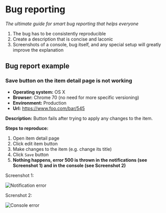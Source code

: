 # Bug reporting

_The ultimate guide for smart bug reporting that helps everyone_

1. The bug has to be consistently reproducible
2. Create a description that is concise and laconic
3. Screenshots of a console, bug itself, and any special setup will greatly improve the explanation

## Bug report example

### Save button on the item detail page is not working

- **Operating system:** OS X
- **Browser:** Chrome 70 (no need for more specific versioning)
- **Environment:** Production
- **Url:** https://www.foo.com/bar/545

**Description:** Button fails after trying to apply any changes to the item.

**Steps to reproduce:**

1. Open item detail page
2. Click edit item button
3. Make changes to the item (e.g. change its title)
4. Click `Save` button
5. **Nothing happens, error 500 is thrown in the notifications (see Screenshot 1) and in the console (see Screenshot 2)**

Screenshot 1:

![Notification error](https://pasteboard.co/JKQWEsV.png)

Screnshot 2:

![Console error](https://pasteboard.co/JKQWX00.png)
